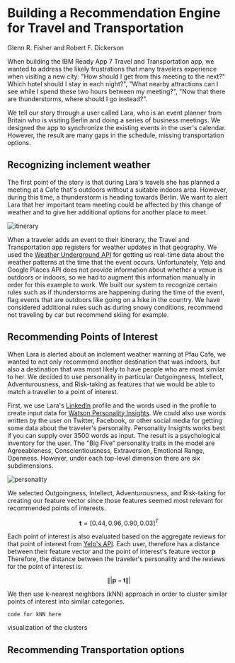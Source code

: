 # Building a Recommendation Engine for Travel and Transportation

Glenn R. Fisher and Robert F. Dickerson

When building the IBM Ready App 7 Travel and Transportation app, we wanted to address the likely frustrations that many travelers experience when visiting a new city:
"How should I get from this meeting to the next?" Which hotel should I stay in each night?", "What nearby attractions can I see while I spend these two hours between my meeting?", "Now that there are thunderstorms, where should I go instead?".

We tell our story through a user called Lara, who is an event planner from Britain who is visiting Berlin and doing a series of business meetings. We designed the app to synchronize the existing events in the user's calendar. However, the result are many gaps in the schedule, missing transportation options. 




## Recognizing inclement weather

The first point of the story is that during Lara's travels she has planned a meeting at a Cafe that's outdoors without a suitable indoors area. However, during this time, a thunderstorm is heading towards Berlin. We want to alert Lara that her important team meeting could be affected by this change of weather and to give her additional options for another place to meet. 

![itinerary](itinerary1-small.png)

When a traveler adds an event to their itinerary, the Travel and Transportation app registers for weather updates in that geography. We used the [Weather Underground API](http://www.wunderground.com/weather/api/) for getting us real-time data about the weather patterns at the time that the event occurs. Unfortunately, Yelp and Google Places API does not provide information about whether a venue is outdoors or indoors, so we had to augment this information manually in order for this example to work. We built our system to recognize certain rules such as if thunderstorms are happening during the time of the event, flag events that are outdoors like going on a hike in the country. We have considered additional rules such as during snowy conditions, recommend not traveling by car but recommend skiing for example.

## Recommending Points of Interest

When Lara is alerted about an inclement weather warning at Pfau Cafe, we wanted to not only recommend another destination that was indoors, but also a destination that was most likely to have people who are most similar to her. We decided to use personality in particular Outgoingness, Intellect, Adventurousness, and Risk-taking as features that we would be able to match a traveller to a point of interest.  

First, we use Lara's [LinkedIn](https://developer.linkedin.com/) profile and the words used in the profile to create input data for [Watson Personality Insights](http://www.ibm.com/smarterplanet/us/en/ibmwatson/developercloud/personality-insights.html). We could also use words written by the user on Twitter, Facebook, or other social media for getting some data about the traveler's personality. Personality Insights works best if you can supply over 3500 words as input. The result is a psychological inventory for the user. The "Big Five" personality traits in the model are Agreeableness, Conscientiousness, Extraversion, Emotional Range, Openness. However, under each top-level dimension there are six subdimensions. 


![personality](personalityinsights.png)

We selected Outgoingness, Intellect, Adventurousness, and Risk-taking for creating our feature vector since those features seemed most relevant for recommended points of interests. 

$$ \textbf{t} = [0.44, 0.96, 0.90, 0.03]^T $$

Each point of interest is also evaluated based on the aggregate reviews for that point of interest from [Yelp's API](https://www.yelp.com/developers/documentation/v2/search_api). Each user, therefore has a distance between their feature vector and the point of interest's feature vector **p** Therefore, the distance between the traveler's personality and the reviews for the point of interest is:

$$ \|| \mathbf{p} - \mathbf{t} \|| $$


We then use k-nearest neighbors (kNN) approach in order to cluster similar points of interest into similar categories. 

```
code for kNN here

```

visualization of the clusters

## Recommending Transportation options

